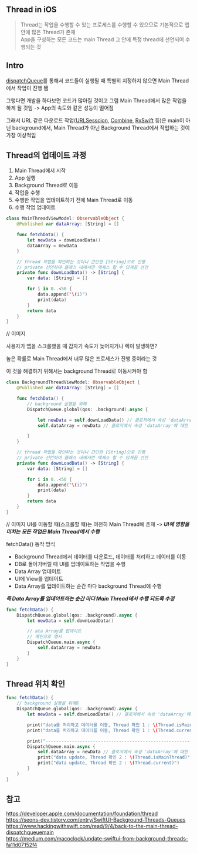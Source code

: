 ## Thread in iOS

> Thread는 작업을 수행할 수 있는 프로세스를 수행할 수 있으므로 기본적으로 앱 안에 많은 Thread가 존재
> <br/>
> App을 구성하는 모든 코드는 main Thread 그 안에 특정 thread에 선언되어 수행되는 것
> <br/>

## Intro

[dispatchQueue]("")를 통해서 코드들이 실행될 때 특별히 지정하지 않으면 Main Thread에서 작업이 진행 됌
<br/>

그렇다면 개발을 하다보면 코드가 많아질 것이고 그럼 Main Thread에서 많은 작업을 하게 될 것임 -> App의 속도와 같은 성능이 떨어짐
<br/>

그래서 URL 같은 다운로드 작업([URLSesscion](), [Combine](), [RxSwift]() 등)은 main이 아닌 background에서, Main Thread가 아닌 Background Thread에서 작업하는 것이 가장 이상적임
<br/>

## Thread의 업데이트 과정

1. Main Thread에서 시작
2. App 실행
3. Background Thread로 이동
4. 작업을 수행
5. 수행한 작업을 업데이트하기 전에 Main Thread로 이동
6. 수행 작업 업데이트

```swift
class MainThreadViewModel: ObservableObject {
    @Published var dataArray: [String] = []

    func fetchData() {
        let newData = downLoadData()
        dataArray = newData
    }

    // thread 작업을 확인하는 것이니 간단한 [String]으로 진행
    // private 선언하여 클래스 내에서만 액세스 할 수 있게끔 선언
    private func downLoadData() -> [String] {
        var data: [String] = []

        for i in 0..<50 {
            data.append("\(i)")
            print(data)
        }
        return data
    }
}
```

// 이미지

사용자가 앱을 스크롤했을 때 갑자기 속도가 늦어지거나 렉이 발생하면?
<br/>

높은 확률로 Main Thread에서 너무 많은 프로세스가 진행 중이라는 것
<br/>

이 것을 해결하기 위해서는 background Thread로 이동시켜야 함
<br/>

```swift
class BackgroundThreadViewModel: ObservableObject {
    @Published var dataArray: [String] = []

    func fetchData() {
        // background 실행을 위해
        DispatchQueue.global(qos: .background).async {

            let newData = self.downLoadData() // 클로저에서 속성 'dataArray'에 대한 참조는 캡처 시맨틱을 명시적으로 만들기 위해 'self'를 명시적으로 사용해야 함
            self.dataArray = newData // 클로저에서 속성 'dataArray'에 대한 참조는 캡처 시맨틱을 명시적으로 만들기 위해 'self'를 명시적으로 사용해야 함

        }
    }

    // thread 작업을 확인하는 것이니 간단한 [String]으로 진행
    // private 선언하여 클래스 내에서만 액세스 할 수 있게끔 선언
    private func downLoadData() -> [String] {
        var data: [String] = []

        for i in 0..<50 {
            data.append("\(i)")
            print(data)
        }
        return data
    }
}
```

// 이미지
UI를 이동할 때(스크롤할 때)는 여전히 Main Thread에 존재 -> **_UI에 영향을 미치는 모든 작업은 Main Thread에서 수행_**
<br/>

fetchData() 동작 방식
<br/>

- Background Thread에서 데이터를 다운로드, 데이터를 처리하고 데이터를 이동
  <br/>
- DB로 돌아가버릴 때 UI를 업데이트하는 작업을 수행
  <br/>
- Data Array 업데이트
  <br/>
- UI에 View를 업데이트
  <br/>
- Data Array를 업데이트하는 순간 마다 background Thread에 수행
  <br/>

**_즉 Data Array를 업데이트하는 순간 마다 Main Thread에서 수행 되도록 수정_**
<br/>

```swift
func fetchData() {
    DispatchQueue.global(qos: .background).async {
        let newData = self.downLoadData()

        // ata Array를 업데이트
        // 메인으로 명시
        DispatchQueue.main.async {
            self.dataArray = newData
        }
    }
}
```

## Thread 위치 확인

```swift
func fetchData() {
    // background 실행을 위해ß
    DispatchQueue.global(qos: .background).async {
        let newData = self.downLoadData() // 클로저에서 속성 'dataArray'에 대한 참조는 캡처 시맨틱을 명시적으로 만들기 위해 'self'를 명시적으로 사용해야 함

        print("data를 처리하고 데이터를 이동, Thread 확인 1 : \(Thread.isMainThread)")
        print("data를 처리하고 데이터를 이동, Thread 확인 1 : \(Thread.current)")

        print("----------------------------------------------------------------")
        DispatchQueue.main.async {
            self.dataArray = newData // 클로저에서 속성 'dataArray'에 대한 참조는 캡처 시맨틱을 명시적으로 만들기 위해 'self'를 명시적으로 사용해야 함
            print("data update, Thread 확인 2 : \(Thread.isMainThread)")
            print("data update, Thread 확인 2 : \(Thread.current)")
        }
    }
}
```

## 참고

https://developer.apple.com/documentation/foundation/thread
<br/>
https://seons-dev.tistory.com/entry/SwiftUI-Background-Threads-Queues
<br/>
https://www.hackingwithswift.com/read/9/4/back-to-the-main-thread-dispatchqueuemain
<br/>
https://medium.com/macoclock/update-swiftui-from-background-threads-fa11d07152f4
<br/>
